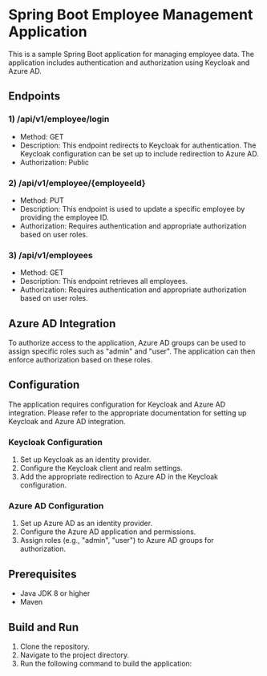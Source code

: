 # Spring Boot Employee Management Application

This is a sample Spring Boot application for managing employee data. The application includes authentication and authorization using Keycloak and Azure AD.

## Endpoints

### 1) /api/v1/employee/login
- Method: GET
- Description: This endpoint redirects to Keycloak for authentication. The Keycloak configuration can be set up to include redirection to Azure AD.
- Authorization: Public

### 2) /api/v1/employee/{employeeId}
- Method: PUT
- Description: This endpoint is used to update a specific employee by providing the employee ID.
- Authorization: Requires authentication and appropriate authorization based on user roles.

### 3) /api/v1/employees
- Method: GET
- Description: This endpoint retrieves all employees.
- Authorization: Requires authentication and appropriate authorization based on user roles.

## Azure AD Integration

To authorize access to the application, Azure AD groups can be used to assign specific roles such as "admin" and "user". The application can then enforce authorization based on these roles.

## Configuration

The application requires configuration for Keycloak and Azure AD integration. Please refer to the appropriate documentation for setting up Keycloak and Azure AD integration.

### Keycloak Configuration

1. Set up Keycloak as an identity provider.
2. Configure the Keycloak client and realm settings.
3. Add the appropriate redirection to Azure AD in the Keycloak configuration.

### Azure AD Configuration

1. Set up Azure AD as an identity provider.
2. Configure the Azure AD application and permissions.
3. Assign roles (e.g., "admin", "user") to Azure AD groups for authorization.

## Prerequisites

- Java JDK 8 or higher
- Maven

## Build and Run

1. Clone the repository.
2. Navigate to the project directory.
3. Run the following command to build the application:
